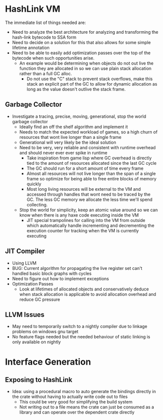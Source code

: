# HashLink VM

The immediate list of things needed are:

- Need to analyze the best architecture for analyzing and transforming the hash-link bytecode to
  SSA form
- Need to decide on a solution for this that also allows for some simple lifetime annotation
- Need to be able to easily add optimization passes over the top of the bytecode when such
  opportunities arise.
    - An example would be determining when objects do not out live the function they are allocated
      in so we can use plain stack allocation rather than a full GC alloc.
        - Do not use the "C" stack to prevent stack overflows, make this stack an explicit part of
          the GC to allow for dynamic allocation as long as the value doesn't outlive the stack
          frame.

## Garbage Collector
- Investigate a tracing, precise, moving, generational, stop the world garbage collector
    - Ideally find an off the shelf algorithm and implement it
    - Needs to match the expected workload of games, so a high churn of resources that wont live
      longer than a single frame
    - Generational will very likely be the ideal solution
    - Need to be very, very reliable and consistent with runtime overhead and should never ever ever
      spike in runtime
        - Take inspiration from game lisp where GC overhead is directly tied to the amount of resources
          allocated since the last GC cycle
        - The GC should run for a short amount of time every frame
        - Almost all resources will not live longer than the span of a single frame so optimize for
          being able to free entire blocks of memory quickly
        - Most long living resources will be external to the VM and accessed through handles that
          wont need to be traced by the GC. The less GC memory we allocate the less time we'll spend
          collecting.
    - Stop the world for simplicity, keep an atomic value around so we can know when there is any
      haxe code executing inside the VM
        - JIT special trampolines for calling into the VM from outside which automatically handle
          incrementing and decrementing the execution counter for tracking when the VM is currently
          executing

## JIT Compiler
- Using LLVM
- BUG: Current algorithm for propagating the live register set can't handled basic block graphs with
  cycles
- Need to figure out how to implement exceptions
- Optimization Passes
    - Look at lifetimes of allocated objects and conservatively deduce when stack allocation is
      applicable to avoid allocation overhead and reduce GC pressure

## LLVM Issues
- May need to temporarily switch to a nightly compiler due to linkage problems on windows gnu target
- No feature flags needed but the needed behaviour of static linking is only available on nightly

# Interface Generation

## Exposing to HashLink

- Idea: using a procedural macro to auto generate the bindings directly in the crate without having
  to actually write code out to files
    - This could be very good for simplifying the build system
    - Not writing out to a file means the crate can just be consumed as a library and can operate
      over the dependent crate directly
